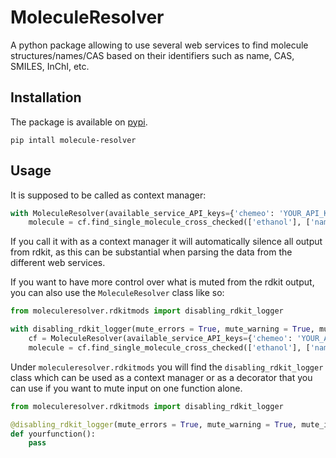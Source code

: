 # MoleculeResolver

A python package allowing to use several web services to find molecule structures/names/CAS based on their identifiers such as name, CAS, SMILES, InChI, etc.


## Installation

The package is available on [pypi](https://pypi.org/project/molecule-resolver/).

```
pip intall molecule-resolver
```

## Usage

It is supposed to be called as context manager:

```python
with MoleculeResolver(available_service_API_keys={'chemeo': 'YOUR_API_KEY'}) as cf:
    molecule = cf.find_single_molecule_cross_checked(['ethanol'], ['name'], minimum_number_of_cross_checks=1)
```

If you call it with as a context manager it will automatically silence all output from rdkit, as this can be substantial when parsing the data from the different web services.

If you want to have more control over what is muted from the rdkit output, you can also use the `MoleculeResolver` class like so:

```python
from moleculeresolver.rdkitmods import disabling_rdkit_logger

with disabling_rdkit_logger(mute_errors = True, mute_warning = True, mute_info = True, mute_debug = True):
    cf = MoleculeResolver(available_service_API_keys={'chemeo': 'YOUR_API_KEY'})
    molecule = cf.find_single_molecule_cross_checked(['ethanol'], ['name'], minimum_number_of_cross_checks=1)
```

Under `moleculeresolver.rdkitmods` you will find the `disabling_rdkit_logger` class which can be used as a context manager or as a decorator that you can use if you want to mute input on one function alone.

```python
from moleculeresolver.rdkitmods import disabling_rdkit_logger

@disabling_rdkit_logger(mute_errors = True, mute_warning = True, mute_info = True, mute_debug = True)
def yourfunction():
    pass
```